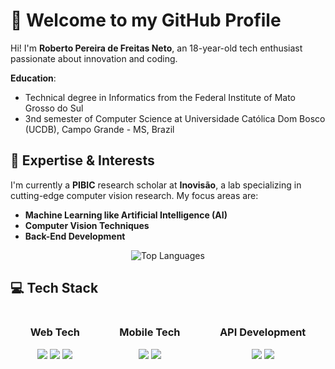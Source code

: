 
# 👋 Welcome to my GitHub Profile

Hi! I'm **Roberto Pereira de Freitas Neto**, an 18-year-old tech enthusiast passionate about innovation and coding.

**Education**: 
- Technical degree in Informatics from the Federal Institute of Mato Grosso do Sul  
- 3nd semester of Computer Science at Universidade Católica Dom Bosco (UCDB), Campo Grande - MS, Brazil

## 🧠 Expertise & Interests

I'm currently a **PIBIC** research scholar at **Inovisão**, a lab specializing in cutting-edge computer vision research. My focus areas are:

- **Machine Learning like Artificial Intelligence (AI)**
- **Computer Vision Techniques**
- **Back-End Development**


<p align="center">
  <img src="https://github-readme-stats.vercel.app/api/top-langs/?username=robertopfneto&layout=compact&theme=radical" alt="Top Languages" />
</p>


## 💻 Tech Stack

<div style="display: flex; justify-content: space-around;">
  
  <!-- Web Tech Container -->
  <div align="center">
    <h3>Web Tech</h3>
    <img src="https://img.shields.io/badge/HTML5-E34F26?style=for-the-badge&logo=html5&logoColor=white" />
    <img src="https://img.shields.io/badge/CSS3-1572B6?style=for-the-badge&logo=css3&logoColor=white" />
    <img src="https://img.shields.io/badge/JavaScript-F7DF1E?style=for-the-badge&logo=javascript&logoColor=black" />
  </div>

  <!-- Mobile Tech Container -->
  <div align="center">
    <h3>Mobile Tech</h3>
    <img src="https://img.shields.io/badge/Flutter-02569B?style=for-the-badge&logo=flutter&logoColor=white" />
    <img src="https://img.shields.io/badge/Dart-0175C2?style=for-the-badge&logo=dart&logoColor=white" />
  </div>

  <!-- API Development Container -->
  <div align="center">
    <h3>API Development</h3>
    <img src="https://img.shields.io/badge/Java-007396?style=for-the-badge&logo=java&logoColor=white" />
    <img src="https://img.shields.io/badge/Python-3776AB?style=for-the-badge&logo=python&logoColor=white" />
  </div>

</div>


